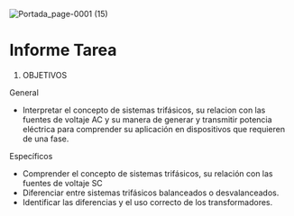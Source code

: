 ![Portada_page-0001 (15)](https://user-images.githubusercontent.com/84390820/132798972-5b831389-354f-40a1-b112-8c67e94033d7.jpg)

# Informe Tarea 

1. OBJETIVOS

General 

* Interpretar el concepto de sistemas trifásicos, su relacion con las fuentes de voltaje AC y su manera de generar y transmitir potencia eléctrica para comprender su aplicación en dispositivos que requieren de una fase.

Específicos

* Comprender el concepto de sistemas trifásicos, su relación con las fuentes de voltaje SC 
* Diferenciar entre sistemas trifásicos balanceados o desvalanceados.
* Identificar las diferencias y el uso correcto de los transformadores.
